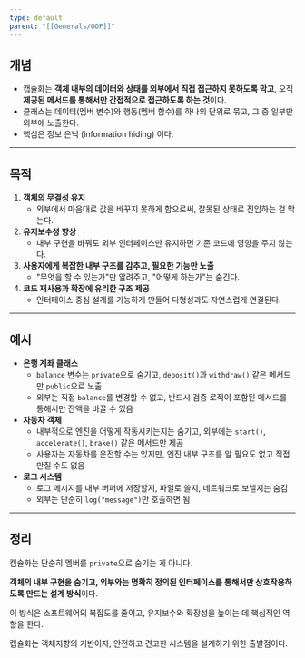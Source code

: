 ```yaml
---
type: default
parent: "[[Generals/OOP]]"
---
```

## 개념

- 캡슐화는 **객체 내부의 데이터와 상태를 외부에서 직접 접근하지 못하도록 막고**, 오직 **제공된 메서드를 통해서만 간접적으로 접근하도록 하는 것**이다.
- 클래스는 데이터(멤버 변수)와 행동(멤버 함수)를 하나의 단위로 묶고, 그 중 일부만 외부에 노출한다.
- 핵심은 정보 은닉 (information hiding) 이다.

---

## 목적

1. **객체의 무결성 유지**
    - 외부에서 마음대로 값을 바꾸지 못하게 함으로써, 잘못된 상태로 진입하는 걸 막는다.
2. **유지보수성 향상**
    - 내부 구현을 바꿔도 외부 인터페이스만 유지하면 기존 코드에 영향을 주지 않는다.
3. **사용자에게 복잡한 내부 구조를 감추고, 필요한 기능만 노출**
    - "무엇을 할 수 있는가"만 알려주고, "어떻게 하는가"는 숨긴다.
4. **코드 재사용과 확장에 유리한 구조 제공**
    - 인터페이스 중심 설계를 가능하게 만들어 다형성과도 자연스럽게 연결된다.

---

## 예시

- **은행 계좌 클래스**
    - `balance` 변수는 `private`으로 숨기고, `deposit()`과 `withdraw()` 같은 메서드만 `public`으로 노출
    - 외부는 직접 `balance`를 변경할 수 없고, 반드시 검증 로직이 포함된 메서드를 통해서만 잔액을 바꿀 수 있음
- **자동차 객체**
    - 내부적으로 엔진을 어떻게 작동시키는지는 숨기고, 외부에는 `start()`, `accelerate()`, `brake()` 같은 메서드만 제공
    - 사용자는 자동차를 운전할 수는 있지만, 엔진 내부 구조를 알 필요도 없고 직접 만질 수도 없음
- **로그 시스템**
    - 로그 메시지를 내부 버퍼에 저장할지, 파일로 쓸지, 네트워크로 보낼지는 숨김
    - 외부는 단순히 `log("message")`만 호출하면 됨

---

## 정리

캡슐화는 단순히 멤버를 `private`으로 숨기는 게 아니다.

**객체의 내부 구현을 숨기고, 외부와는 명확히 정의된 인터페이스를 통해서만 상호작용하도록 만드는 설계 방식**이다.

이 방식은 소프트웨어의 복잡도를 줄이고, 유지보수와 확장성을 높이는 데 핵심적인 역할을 한다.

캡슐화는 객체지향의 기반이자, 안전하고 견고한 시스템을 설계하기 위한 출발점이다.